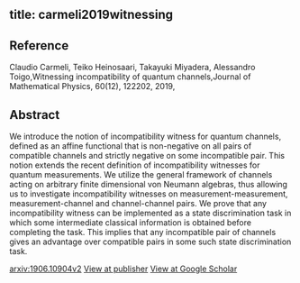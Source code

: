 title: carmeli2019witnessing
---


## Reference

Claudio Carmeli, Teiko Heinosaari, Takayuki Miyadera, Alessandro Toigo,Witnessing incompatibility of quantum channels,Journal of Mathematical Physics, 60(12), 122202, 2019,

## Abstract 
  We introduce the notion of incompatibility witness for quantum channels,
defined as an affine functional that is non-negative on all pairs of compatible
channels and strictly negative on some incompatible pair. This notion extends
the recent definition of incompatibility witnesses for quantum measurements. We
utilize the general framework of channels acting on arbitrary finite
dimensional von Neumann algebras, thus allowing us to investigate
incompatibility witnesses on measurement-measurement, measurement-channel and
channel-channel pairs. We prove that any incompatibility witness can be
implemented as a state discrimination task in which some intermediate classical
information is obtained before completing the task. This implies that any
incompatible pair of channels gives an advantage over compatible pairs in some
such state discrimination task.

    

[arxiv:1906.10904v2](https://arxiv.org/abs/1906.10904v2)
[View at publisher](https://aip.scitation.org/doi/abs/10.1063/1.5126496)
[View at Google Scholar](https://scholar.google.com/scholar_lookup?arxiv_id=1906.10904)
